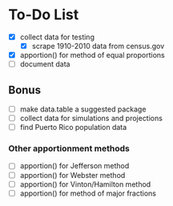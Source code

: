 # To-Do List

- [x] collect data for testing
  - [x] scrape 1910-2010 data from census.gov
- [x] apportion() for method of equal proportions
- [ ] document data

## Bonus
- [ ] make data.table a suggested package
- [ ] collect data for simulations and projections
- [ ] find Puerto Rico population data

### Other apportionment methods
- [ ] apportion() for Jefferson method
- [ ] apportion() for Webster method
- [ ] apportion() for Vinton/Hamilton method
- [ ] apportion() for method of major fractions
